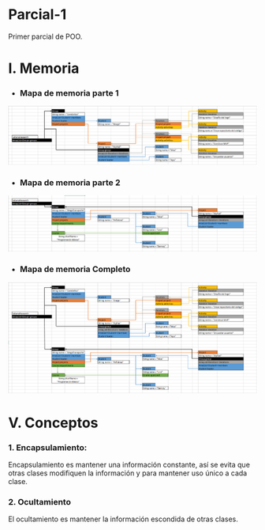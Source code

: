 # Parcial-1
Primer parcial de POO.

# I. Memoria

* ### Mapa de memoria parte 1

![](imagenes/Map1.png)
  
* ### Mapa de memoria parte 2

![](imagenes/Map2.png)

* ### Mapa de memoria Completo

![](imagenes/Map3.png)

# V. Conceptos
### 1. Encapsulamiento:
Encapsulamiento es mantener una información constante, 
así se evita que otras clases modifiquen la información y para mantener uso 
único a cada clase.


### 2. Ocultamiento
El ocultamiento es mantener la información escondida de otras clases.